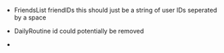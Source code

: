 * FriendsList friendIDs this should just be a string of user IDs seperated by a space
* DailyRoutine id could potentially be removed

* 
